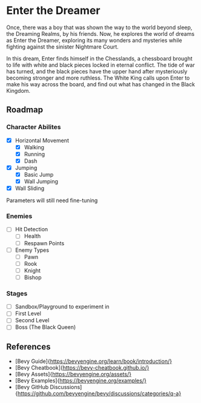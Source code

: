 # Enter the Dreamer

Once, there was a boy that was shown the way to the world beyond sleep, the Dreaming Realms, by his friends. Now, he explores the world of dreams as Enter the Dreamer, exploring its many wonders and mysteries while fighting against the sinister Nightmare Court.

In this dream, Enter finds himself in the Chesslands, a chessboard brought to life with white and black pieces locked in eternal conflict. The tide of war has turned, and the black pieces have the upper hand after mysteriously becoming stronger and more ruthless. The White King calls upon Enter to make his way across the board, and find out what has changed in the Black Kingdom.

## Roadmap
### Character Abilites
- [X] Horizontal Movement
    - [X] Walking
    - [X] Running
    - [X] Dash
- [X] Jumping
    - [X] Basic Jump
    - [X] Wall Jumping
- [X] Wall Sliding

Parameters will still need fine-tuning

### Enemies
- [ ] Hit Detection
    - [ ] Health
    - [ ] Respawn Points
- [ ] Enemy Types
    - [ ] Pawn
    - [ ] Rook
    - [ ] Knight
    - [ ] Bishop

### Stages
- [ ] Sandbox/Playground to experiment in
- [ ] First Level
- [ ] Second Level
- [ ] Boss (The Black Queen)

## References

- [Bevy Guide]{https://bevyengine.org/learn/book/introduction/}
- [Bevy Cheatbook]{https://bevy-cheatbook.github.io/}
- [Bevy Assets]{https://bevyengine.org/assets/}
- [Bevy Examples]{https://bevyengine.org/examples/}
- [Bevy GitHub Discussions]{https://github.com/bevyengine/bevy/discussions/categories/q-a}
